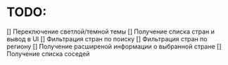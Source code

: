 # TODO:

[] Переключение светлой/темной темы
[] Получение списка стран и вывод в UI
[] Фильтрация стран по поиску
[] Фильтрация стран по региону
[] Получение расширеной информации о выбранной стране
[] Получение списка соседей
